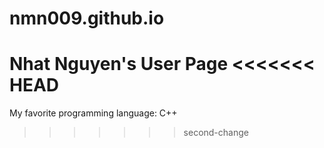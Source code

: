 # nmn009.github.io
Nhat Nguyen's User Page
<<<<<<< HEAD
=======
My favorite programming language: C++
>>>>>>> second-change
